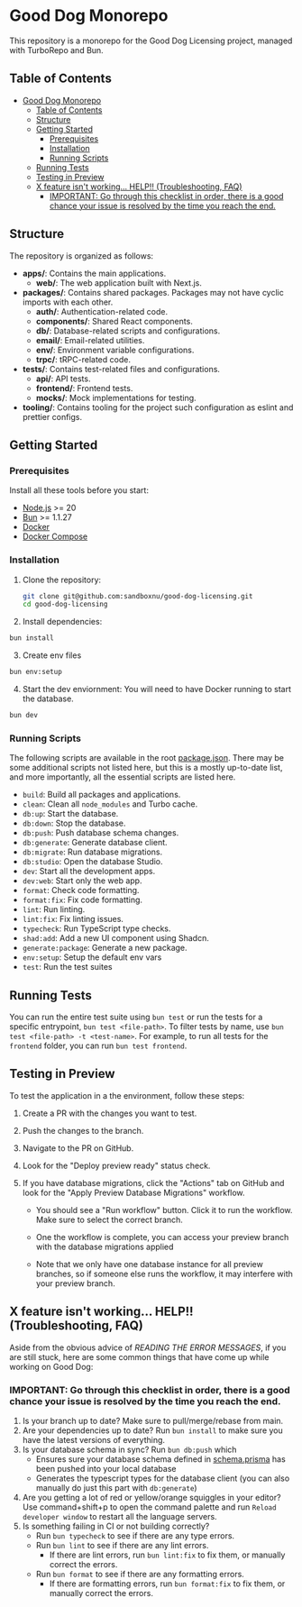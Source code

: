# Good Dog Monorepo

This repository is a monorepo for the Good Dog Licensing project, managed with TurboRepo and Bun.

## Table of Contents

- [Good Dog Monorepo](#good-dog-monorepo)
  - [Table of Contents](#table-of-contents)
  - [Structure](#structure)
  - [Getting Started](#getting-started)
    - [Prerequisites](#prerequisites)
    - [Installation](#installation)
    - [Running Scripts](#running-scripts)
  - [Running Tests](#running-tests)
  - [Testing in Preview](#testing-in-preview)
  - [X feature isn't working... HELP!! (Troubleshooting, FAQ)](#x-feature-isnt-working-help-troubleshooting-faq)
    - [IMPORTANT: Go through this checklist in order, there is a good chance your issue is resolved by the time you reach the end.](#important-go-through-this-checklist-in-order-there-is-a-good-chance-your-issue-is-resolved-by-the-time-you-reach-the-end)

## Structure

The repository is organized as follows:

- **apps/**: Contains the main applications.
  - **web/**: The web application built with Next.js.
- **packages/**: Contains shared packages. Packages may not have cyclic imports with each other.
  - **auth/**: Authentication-related code.
  - **components/**: Shared React components.
  - **db/**: Database-related scripts and configurations.
  - **email/**: Email-related utilities.
  - **env/**: Environment variable configurations.
  - **trpc/**: tRPC-related code.
- **tests/**: Contains test-related files and configurations.
  - **api/**: API tests.
  - **frontend/**: Frontend tests.
  - **mocks/**: Mock implementations for testing.
- **tooling/**: Contains tooling for the project such configuration as eslint and prettier configs.

## Getting Started

### Prerequisites

Install all these tools before you start:

- [Node.js](https://nodejs.org/) >= 20
- [Bun](https://bun.sh/) >= 1.1.27
- [Docker](https://www.docker.com/)
- [Docker Compose](https://docs.docker.com/compose/install/)

### Installation

1. Clone the repository:

   ```sh
   git clone git@github.com:sandboxnu/good-dog-licensing.git
   cd good-dog-licensing
   ```

2. Install dependencies:

```sh
bun install
```

3. Create env files

```sh
bun env:setup
```

4. Start the dev enviornment:
   You will need to have Docker running to start the database.

```sh
bun dev
```

### Running Scripts

The following scripts are available in the root [package.json](./package.json). There may be some additional scripts not listed here, but this is a mostly up-to-date list, and more importantly, all the essential scripts are listed here.

- `build`: Build all packages and applications.
- `clean`: Clean all `node_modules` and Turbo cache.
- `db:up`: Start the database.
- `db:down`: Stop the database.
- `db:push`: Push database schema changes.
- `db:generate`: Generate database client.
- `db:migrate`: Run database migrations.
- `db:studio`: Open the database Studio.
- `dev`: Start all the development apps.
- `dev:web`: Start only the web app.
- `format`: Check code formatting.
- `format:fix`: Fix code formatting.
- `lint`: Run linting.
- `lint:fix`: Fix linting issues.
- `typecheck`: Run TypeScript type checks.
- `shad:add`: Add a new UI component using Shadcn.
- `generate:package`: Generate a new package.
- `env:setup`: Setup the default env vars
- `test`: Run the test suites

## Running Tests

You can run the entire test suite using `bun test` or run the tests for a specific entrypoint, `bun test <file-path>`. To filter tests by name, use `bun test <file-path> -t <test-name>`. For example, to run all tests for the `frontend` folder, you can run `bun test frontend`.

## Testing in Preview

To test the application in a the environment, follow these steps:

1. Create a PR with the changes you want to test.

2. Push the changes to the branch.

3. Navigate to the PR on GitHub.

4. Look for the "Deploy preview ready" status check.

5. If you have database migrations, click the "Actions" tab on GitHub and look for the "Apply Preview Database Migrations" workflow.

   - You should see a "Run workflow" button. Click it to run the workflow. Make sure to select the correct branch.

   - One the workflow is complete, you can access your preview branch with the database migrations applied

   - Note that we only have one database instance for all preview branches, so if someone else runs the workflow, it may interfere with your preview branch.

## X feature isn't working... HELP!! (Troubleshooting, FAQ)

Aside from the obvious advice of _READING THE ERROR MESSAGES_, if you are still stuck, here are some common things that have come up while working on Good Dog:

### IMPORTANT: Go through this checklist in order, there is a good chance your issue is resolved by the time you reach the end.

1. Is your branch up to date? Make sure to pull/merge/rebase from main.
2. Are your dependencies up to date? Run `bun install` to make sure you have the latest versions of everything.
3. Is your database schema in sync? Run `bun db:push` which
   - Ensures sure your database schema defined in [schema.prisma](./packages/db/prisma/schema.prisma) has been pushed into your local database
   - Generates the typescript types for the database client (you can also manually do just this part with `db:generate`)
4. Are you getting a lot of red or yellow/orange squiggles in your editor? Use command+shift+p to open the command palette and run `Reload developer window` to restart all the language servers.
5. Is something failing in CI or not building correctly?
   - Run `bun typecheck` to see if there are any type errors.
   - Run `bun lint` to see if there are any lint errors.
     - If there are lint errors, run `bun lint:fix` to fix them, or manually correct the errors.
   - Run `bun format` to see if there are any formatting errors.
     - If there are formatting errors, run `bun format:fix` to fix them, or manually correct the errors.
